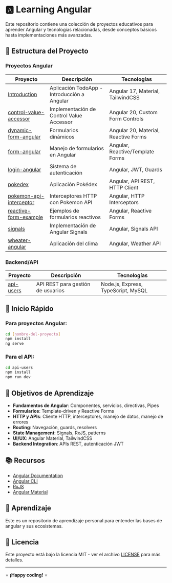 # 🅰️ Learning Angular

Este repositorio contiene una colección de proyectos educativos para aprender Angular y tecnologías relacionadas, desde conceptos básicos hasta implementaciones más avanzadas.

## 📁 Estructura del Proyecto

### Proyectos Angular

| Proyecto                                              | Descripción                                 | Tecnologías                          |
| ----------------------------------------------------- | ------------------------------------------- | ------------------------------------ |
| [Introduction](./Introduction/)                       | Aplicación TodoApp - Introducción a Angular | Angular 17, Material, TailwindCSS    |
| [control-value-accessor](./control-value-accessor/)   | Implementación de Control Value Accessor    | Angular 20, Custom Form Controls     |
| [dynamic-form-angular](./dynamic-form-angular/)       | Formularios dinámicos                       | Angular 20, Material, Reactive Forms |
| [form-angular](./form-angular/)                       | Manejo de formularios en Angular            | Angular, Reactive/Template Forms     |
| [login-angular](./login-angular/)                     | Sistema de autenticación                    | Angular, JWT, Guards                 |
| [pokedex](./pokedex/)                                 | Aplicación Pokédex                          | Angular, API REST, HTTP Client       |
| [pokemon-api-interceptor](./pokemon-api-interceptor/) | Interceptores HTTP con Pokemon API          | Angular, HTTP Interceptors           |
| [reactive-form-example](./reactive-form-example/)     | Ejemplos de formularios reactivos           | Angular, Reactive Forms              |
| [signals](./signals/)                                 | Implementación de Angular Signals           | Angular, Signals API                 |
| [wheater-angular](./wheater-angular/)                 | Aplicación del clima                        | Angular, Weather API                 |

### Backend/API

| Proyecto                  | Descripción                       | Tecnologías                         |
| ------------------------- | --------------------------------- | ----------------------------------- |
| [api-users](./api-users/) | API REST para gestión de usuarios | Node.js, Express, TypeScript, MySQL |

## 🚀 Inicio Rápido

### Para proyectos Angular:

```bash
cd [nombre-del-proyecto]
npm install
ng serve
```

### Para el API:

```bash
cd api-users
npm install
npm run dev
```

## 🎯 Objetivos de Aprendizaje

- **Fundamentos de Angular**: Componentes, servicios, directivas, Pipes
- **Formularios**: Template-driven y Reactive Forms
- **HTTP y APIs**: Cliente HTTP, interceptores, manejo de datos, manejo de errores
- **Routing**: Navegación, guards, resolvers
- **State Management**: Signals, RxJS, patterns
- **UI/UX**: Angular Material, TailwindCSS
- **Backend Integration**: APIs REST, autenticación JWT

## 📚 Recursos

- [Angular Documentation](https://angular.io/docs)
- [Angular CLI](https://angular.io/cli)
- [RxJS](https://rxjs.dev/)
- [Angular Material](https://material.angular.io/)

## 🤝 Aprendizaje

Este es un repositorio de aprendizaje personal para entender las bases de angular y sus ecosistemas.

## 📄 Licencia

Este proyecto está bajo la licencia MIT - ver el archivo [LICENSE](LICENSE) para más detalles.

---

⭐ **¡Happy coding!** ⭐
